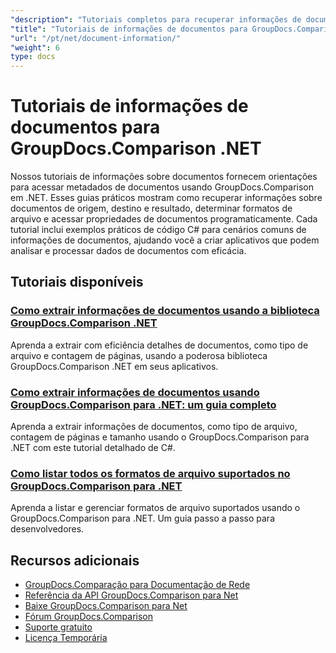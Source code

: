 ```yaml
---
"description": "Tutoriais completos para recuperar informações de documentos e formatos suportados com o GroupDocs.Comparison para .NET."
"title": "Tutoriais de informações de documentos para GroupDocs.Comparison .NET"
"url": "/pt/net/document-information/"
"weight": 6
type: docs
---
```

# Tutoriais de informações de documentos para GroupDocs.Comparison .NET

Nossos tutoriais de informações sobre documentos fornecem orientações para acessar metadados de documentos usando GroupDocs.Comparison em .NET. Esses guias práticos mostram como recuperar informações sobre documentos de origem, destino e resultado, determinar formatos de arquivo e acessar propriedades de documentos programaticamente. Cada tutorial inclui exemplos práticos de código C# para cenários comuns de informações de documentos, ajudando você a criar aplicativos que podem analisar e processar dados de documentos com eficácia.

## Tutoriais disponíveis

### [Como extrair informações de documentos usando a biblioteca GroupDocs.Comparison .NET](./extract-info-groupdocs-comparison-dotnet/)
Aprenda a extrair com eficiência detalhes de documentos, como tipo de arquivo e contagem de páginas, usando a poderosa biblioteca GroupDocs.Comparison .NET em seus aplicativos.

### [Como extrair informações de documentos usando GroupDocs.Comparison para .NET: um guia completo](./extract-document-info-groupdocs-comparison-net/)
Aprenda a extrair informações de documentos, como tipo de arquivo, contagem de páginas e tamanho usando o GroupDocs.Comparison para .NET com este tutorial detalhado de C#.

### [Como listar todos os formatos de arquivo suportados no GroupDocs.Comparison para .NET](./mastering-groupdocs-comparison-list-supported-formats/)
Aprenda a listar e gerenciar formatos de arquivo suportados usando o GroupDocs.Comparison para .NET. Um guia passo a passo para desenvolvedores.

## Recursos adicionais

- [GroupDocs.Comparação para Documentação de Rede](https://docs.groupdocs.com/comparison/net/)
- [Referência da API GroupDocs.Comparison para Net](https://reference.groupdocs.com/comparison/net/)
- [Baixe GroupDocs.Comparison para Net](https://releases.groupdocs.com/comparison/net/)
- [Fórum GroupDocs.Comparison](https://forum.groupdocs.com/c/comparison)
- [Suporte gratuito](https://forum.groupdocs.com/)
- [Licença Temporária](https://purchase.groupdocs.com/temporary-license/)
